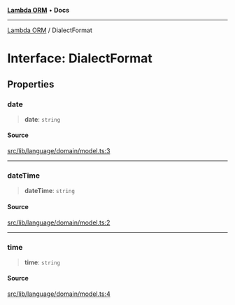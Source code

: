 [**Lambda ORM**](../README.md) • **Docs**

***

[Lambda ORM](../README.md) / DialectFormat

# Interface: DialectFormat

## Properties

### date

> **date**: `string`

#### Source

[src/lib/language/domain/model.ts:3](https://github.com/lambda-orm/lambdaorm/blob/500b65f534ab1bcb8cf5af2781a7f18794a4944e/src/lib/language/domain/model.ts#L3)

***

### dateTime

> **dateTime**: `string`

#### Source

[src/lib/language/domain/model.ts:2](https://github.com/lambda-orm/lambdaorm/blob/500b65f534ab1bcb8cf5af2781a7f18794a4944e/src/lib/language/domain/model.ts#L2)

***

### time

> **time**: `string`

#### Source

[src/lib/language/domain/model.ts:4](https://github.com/lambda-orm/lambdaorm/blob/500b65f534ab1bcb8cf5af2781a7f18794a4944e/src/lib/language/domain/model.ts#L4)
